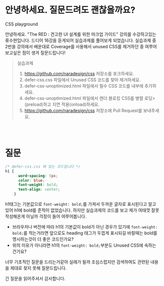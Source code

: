 # 안녕하세요. 질문드려도 괜찮을까요?
CSS playground

안녕하세요. "The RED : 견고한 UI 설계를 위한 마크업 가이드" 강의를 수강하고있는 류수현입니다. 드디어 16강을 듣게되어 실습과제를 풀어보게 되었습니다.
실습과제 중 2번을 강의에서 배운대로 Coverage를 사용해서 unused CSS를 제거하던 중 여쭈어보고싶은 점이 생겨 질문드립니다!

> 실습과제
> 1. https://github.com/naradesign/css 저장소를 포크하세요.
> 2. defer-css.css 파일에서 Unused CSS 코드를 찾아 제거하세요.
> 3. defer-css-unoptimized.html 파일에서 필수 CSS 코드를 <head> 내부에  추가하세요. 
> 4. defer-css-unoptimized.html 파일에서 렌더 블로킹 CSS를 병렬 로딩> (preload)하고 지연 적용(onload)하세요.
> 5. https://github.com/naradesign/css 저장소에 Pull Request를 보내주세요.

<br><br>

# 질문

```CSS
/* defer-css.css 에 있는 코드입니다 */
h1 {
      word-spacing: 5px;
      color: blue;
      font-weight: bold;
      text-align: center;
    }
```
h1태그는 기본값으로 `font-weight: bold;`를 가져서 두꺼운 글자로 표시된다고 알고있어 h1에 bold를 준적이 없었습니다. 하지만 실습과제의 코드를 보고 제가 여태껏 잘못 작성해온게 아닐까 걱정이 들어 여쭈어봅니다.
- 브라우저나 버전에 따라 h1의 기본값이 bold가 아닌 경우가 있기에 `font-weight: bold;`를 적는거라면 앞으로도 heading 태그가 두껍게 표시되길 바랄때는 bold를 명시하는것이 더 좋은 코드인가요?
- 위의 이유가 아니라면 h1의 `font-weight: bold;`부분도 Unused CSS에 속하는 건가요?

너무 기초적인 질문을 드리는거같아 실례가 될까 조심스럽지만 검색하여도 관련된 내용을 제대로 찾지 못해 질문드립니다.

긴 질문을 읽어주셔서 감사합니다.






